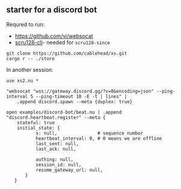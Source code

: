 ## starter for a discord bot

Requred to run:

- https://github.com/vi/websocat
- [scru128-cli](https://github.com/cablehead/scru128-cli)- needed for `scru128-since`

```
git clone https://github.com/cablehead/xs.git
cargo r -- ./store
```

In another session:

```nushell
use xs2.nu *

"websocat "wss://gateway.discord.gg/?v=8&encoding=json" --ping-interval 5 --ping-timeout 10 -E -t | lines" |
    .append discord.spawn --meta {duplex: true}

open examples/discord-bot/beat.nu | .append "discord.heartbeat.register" --meta {
    stateful: true
    initial_state: {
           s: null,               # sequence number
           heartbeat_interval: 0, # 0 means we are offline
           last_sent: null,
           last_ack: null,

           authing: null,
           session_id: null,
           resume_gateway_url: null,
       }
   }
```



